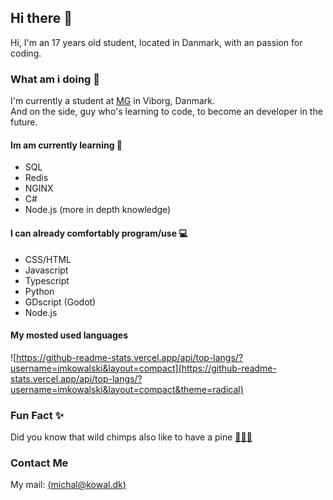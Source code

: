 ## Hi there 👋
Hi, I'm an 17 years old student, located in Danmark, with an passion for coding.

### What am i doing 🤔
I'm currently a student at [MG](https://www.mercantec.dk/uddannelser/gymnasiale-uddannelser/htx) in Viborg, Danmark. <br>
And on the side, guy who's learning to code, to become an developer in the future. 
#### Im am currently learning 🌱
- SQL
- Redis
- NGINX
- C#
- Node.js (more in depth knowledge)

#### I can already comfortably program/use 💻
- CSS/HTML
- Javascript
- Typescript
- Python
- GDscript (Godot)
- Node.js

#### My mosted used languages
![https://github-readme-stats.vercel.app/api/top-langs/?username=imkowalski&layout=compact](https://github-readme-stats.vercel.app/api/top-langs/?username=imkowalski&layout=compact&theme=radical)

### Fun Fact ✨
Did you know that wild chimps also like to have a pine [🙉🍻🐵](https://bestlifeonline.com/animal-facts/#:~:text=Wild%20chimps%20like%20to%20drink.)
<br>
### Contact Me
My mail: [(michal@kowal.dk)](mailto:michal@kowal.dk)
